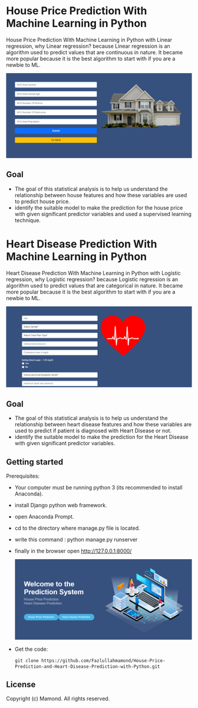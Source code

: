 # House Price Prediction With Machine Learning in Python
House Price Prediction With Machine Learning in Python with Linear regression, why Linear regression? because Linear regression is an algorithm used to predict values that are continuous in nature. It became more popular because it is the best algorithm to start with if you are a newbie to ML.


  ![Web Page Screenshot](screenshot2.png)

## Goal
- The goal of this statistical analysis is to help us understand the relationship between house features and how these variables are used to predict house price.
- identify the suitable model to make the prediction for the house price with given significant predictor variables and used a supervised learning technique.

# Heart Disease Prediction With Machine Learning in Python
Heart Disease Prediction With Machine Learning in Python with Logistic regression, why Logistic regression? because Logistic regression is an algorithm used to predict values that are categorical in nature. It became more popular because it is the best algorithm to start with if you are a newbie to ML.


  ![Web Page Screenshot](screenshot3.png)

## Goal
- The goal of this statistical analysis is to help us understand the relationship between heart disease features and how these variables are used to predict if patient is diagnosed with Heart Disease or not.
- identify the suitable model to make the prediction for the Heart Disease with given significant predictor variables.

## Getting started
Prerequisites:
- Your computer must be running python 3 (its recommended to install Anaconda).
- install Django python web framework.
- open Anaconda Prompt.
- cd to the directory where manage.py file is located.
- write this command : python manage.py runserver
- finally in the browser open http://127.0.0.1:8000/

  ![Web Page Screenshot](screenshot1.png)

- Get the code:
    ```
    git clone https://github.com/Fazlullahmamond/House-Price-Prediction-and-Heart-Disease-Prediction-with-Python.git
    ```

## License
Copyright (c) Mamond. All rights reserved.
